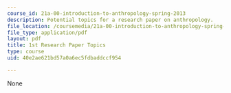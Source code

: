 ```yaml
---
course_id: 21a-00-introduction-to-anthropology-spring-2013
description: Potential topics for a research paper on anthropology.
file_location: /coursemedia/21a-00-introduction-to-anthropology-spring-2013/40e2ae621bd57a0a6ec5fdbaddccf954_MIT21A_00S13_fstprtopic.pdf
file_type: application/pdf
layout: pdf
title: 1st Research Paper Topics
type: course
uid: 40e2ae621bd57a0a6ec5fdbaddccf954

---
```

None